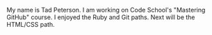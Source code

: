 My name is Tad Peterson.
I am working on Code School's "Mastering GitHub" course.
I enjoyed the Ruby and Git paths. Next will be the HTML/CSS path.
